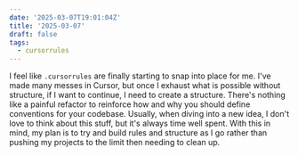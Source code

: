 ```yaml
---
date: '2025-03-07T19:01:04Z'
title: '2025-03-07'
draft: false
tags:
  - cursorrules
---
```


I feel like `.cursorrules` are finally starting to snap into place for me.
I've made many messes in Cursor, but once I exhaust what is possible without structure, if I want to continue, I need to create a structure.
There's nothing like a painful refactor to reinforce how and why you should define conventions for your codebase.
Usually, when diving into a new idea, I don't love to think about this stuff, but it's always time well spent.
With this in mind, my plan is to try and build rules and structure as I go rather than pushing my projects to the limit then needing to clean up.
